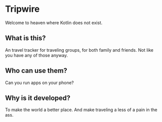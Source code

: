 # Tripwire
Welcome to heaven where Kotlin does not exist.

## What is this?
An travel tracker for traveling groups, for both family and friends. Not like you have any of those anyway.

## Who can use them?
Can you run apps on your phone?

## Why is it developed?
To make the world a better place. And make traveling a less of a pain in the ass.

